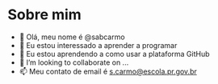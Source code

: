 # Sobre mim

- 👋 Olá, meu nome é @sabcarmo
- 👀 Eu estou interessado a aprender a programar 
- 🌱 Eu estou aprendendo a como usar a plataforma GitHub
- 💞️ I’m looking to collaborate on ...
- 📫 Meu contato de email é s.carmo@escola.pr.gov.br


